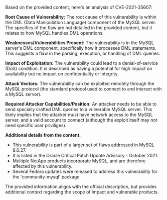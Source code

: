 Based on the provided content, here's an analysis of CVE-2021-35607:

**Root Cause of Vulnerability:**
The root cause of this vulnerability is within the DML (Data Manipulation Language) component of the MySQL server. The specifics of the flaw are not detailed in the provided content, but it relates to how MySQL handles DML operations.

**Weaknesses/Vulnerabilities Present:**
The vulnerability is in the MySQL server's DML component, specifically how it processes DML statements. This suggests a flaw in the parsing, execution, or handling of DML queries.

**Impact of Exploitation:**
The vulnerability could lead to a denial-of-service (DoS) condition. It is described as having a potential for high impact on availability but no impact on confidentiality or integrity.

**Attack Vectors:**
The vulnerability can be exploited remotely through the MySQL protocol (the standard protocol used to connect to and interact with a MySQL server).

**Required Attacker Capabilities/Position:**
An attacker needs to be able to send specially crafted DML queries to a vulnerable MySQL server. This likely implies that the attacker must have network access to the MySQL server, and a valid account to connect (although the exploit itself may not need specific user priviliges).

**Additional details from the content:**
- This vulnerability is part of a larger set of flaws addressed in MySQL 8.0.27.
- It is listed in the Oracle Critical Patch Update Advisory - October 2021.
- Multiple NetApp products incorporate MySQL, and are therefore affected by this vulnerability.
- Several Fedora updates were released to address this vulnerability for the 'community-mysql' package.

The provided information aligns with the official description, but provides additional context regarding the scope of impact and vulnerable products.
